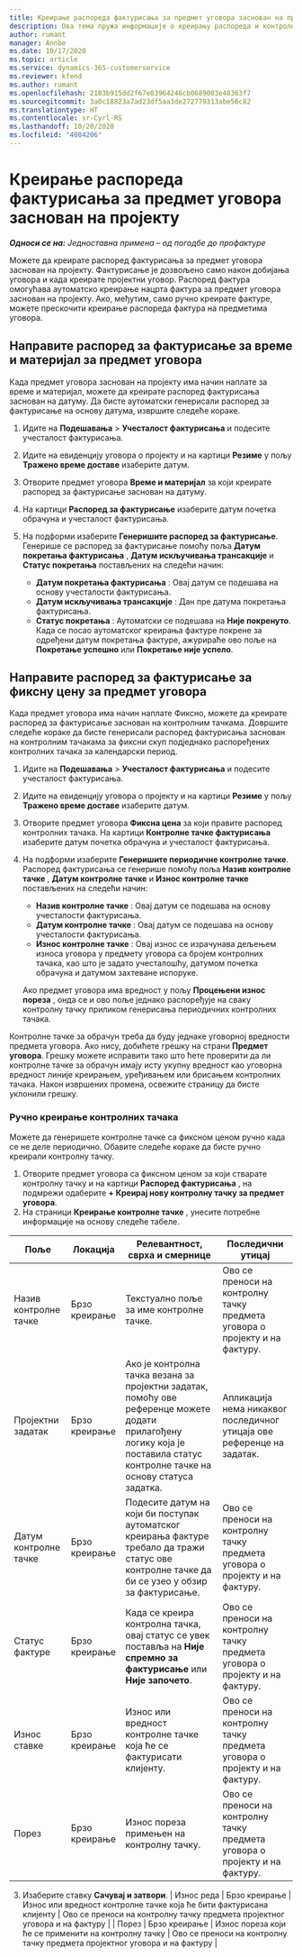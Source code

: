 ```yaml
---
title: Креирање распореда фактурисања за предмет уговора заснован на пројекту
description: Ова тема пружа информације о креирању распореда и контролних тачака фактурисања на предметима уговора.
author: rumant
manager: Annbe
ms.date: 10/17/2020
ms.topic: article
ms.service: dynamics-365-customerservice
ms.reviewer: kfend
ms.author: rumant
ms.openlocfilehash: 2183b915dd2f67e03964246cb0689003e48363f7
ms.sourcegitcommit: 3a0c18823a7ad23df5aa3de272779313abe56c82
ms.translationtype: HT
ms.contentlocale: sr-Cyrl-RS
ms.lasthandoff: 10/20/2020
ms.locfileid: "4084206"
---
```

# <a name="creating-invoice-schedules-on-a-project-based-contract-line"></a>Креирање распореда фактурисања за предмет уговора заснован на пројекту

_**Односи се на:** Једноставна примена – од погодбе до профактуре_


Можете да креирате распоред фактурисања за предмет уговора заснован на пројекту. Фактурисање је дозвољено само након добијања уговора и када креирате пројектни уговор. Распоред фактура омогућава аутоматско креирање нацрта фактура за предмет уговора заснован на пројекту. Ако, међутим, само ручно креирате фактуре, можете прескочити креирање распореда фактура на предметима уговора.

## <a name="create-a-time-and-material-invoice-schedule-for-a-contract-line"></a>Направите распоред за фактурисање за време и материјал за предмет уговора

Када предмет уговора заснован на пројекту има начин наплате за време и материјал, можете да креирате распоред фактурисања заснован на датуму. Да бисте аутоматски генерисали распоред за фактурисање на основу датума, извршите следеће кораке.

1. Идите на **Подешавања** > **Учесталост фактурисања** и подесите учесталост фактурисања.
2. Идите на евиденцију уговора о пројекту и на картици **Резиме** у пољу **Тражено време доставе** изаберите датум.
3. Отворите предмет уговора **Време и материјал** за који креирате распоред за фактурисање заснован на датуму. 
4. На картици **Распоред за фактурисање** изаберите датум почетка обрачуна и учесталост фактурисања.
5. На подформи изаберите **Генеришите распоред за фактурисање**. Генерише се распоред за фактурисање помоћу поља **Датум покретања фактурисања** , **Датум искључивања трансакције** и **Статус покретања** постављених на следећи начин:

    - **Датум покретања фактурисања** : Овај датум се подешава на основу учесталости фактурисања.
    - **Датум искључивања трансакције** : Дан пре датума покретања фактурисања.
    - **Статус покретања** : Аутоматски се подешава на **Није покренуто**. Када се посао аутоматског креирања фактуре покрене за одређени датум покретања фактуре, ажурираће ово поље на **Покретање успешно** или **Покретање није успело**.


## <a name="create-a-fixed-price-invoice-schedule-for-a-contract-line"></a>Направите распоред за фактурисање за фиксну цену за предмет уговора

Када предмет уговора има начин наплате Фиксно, можете да креирате распоред за фактурисање заснован на контролним тачкама. Довршите следеће кораке да бисте генерисали распоред фактурисања заснован на контролним тачакама за фиксни скуп подједнако распоређених контролних тачака за календарски период.

1. Идите на **Подешавања** > **Учесталост фактурисања** и подесите учесталост фактурисања.
2. Идите на евиденцију уговора о пројекту и на картици **Резиме** у пољу **Тражено време доставе** изаберите датум.
3. Отворите предмет уговора **Фиксна цена** за који правите распоред контролних тачака. На картици **Контролне тачке фактурисања** изаберите датум почетка обрачуна и учесталост фактурисања. 
4. На подформи изаберите **Генеришите периодичне контролне тачке**. Распоред фактурисања се генерише помоћу поља **Назив контролне тачке** , **Датум контролне тачке** и **Износ контролне тачке** постављених на следећи начин:

    - **Назив контролне тачке** : Овај датум се подешава на основу учесталости фактурисања.
    - **Датум контролне тачке** : Овај датум се подешава на основу учесталости фактурисања.
    - **Износ контролне тачке** : Овај износ се израчунава дељењем износа уговора у предмету уговора са бројем контролних тачака, као што је задато учесталошћу, датумом почетка обрачуна и датумом захтеване испоруке.

    Ако предмет уговора има вредност у пољу **Процењени износ пореза** , онда се и ово поље једнако распоређује на сваку контролну тачку приликом генерисања периодичних контролних тачака.

Контролне тачке за обрачун треба да буду једнаке уговорној вредности предмета уговора. Ако нису, добићете грешку на страни **Предмет уговора**. Грешку можете исправити тако што ћете проверити да ли контролне тачке за обрачун имају исту укупну вредност као уговорна вредност линије креирањем, уређивањем или брисањем контролних тачака. Након извршених промена, освежите страницу да бисте уклонили грешку.

### <a name="manually-create-milestones"></a>Ручно креирање контролних тачака

Можете да генеришете контролне тачке са фиксном ценом ручно када се не деле периодично. Обавите следеће кораке да бисте ручно креирали контролну тачку.

1. Отворите предмет уговора са фиксном ценом за који стварате контролну тачку и на картици **Распоред фактурисања** , на подмрежи одаберите **+ Креирај нову контролну тачку за предмет уговора**. 
2. На страници **Креирање контролне тачке** , унесите потребне информације на основу следеће табеле.

| Поље | Локација | Релевантност, сврха и смернице | Последични утицај |
| --- | --- | --- | --- |
| Назив контролне тачке | Брзо креирање | Текстуално поље за име контролне тачке. | Ово се преноси на контролну тачку предмета уговора о пројекту и на фактуру. |
| Пројектни задатак | Брзо креирање | Ако је контролна тачка везана за пројектни задатак, помоћу ове референце можете додати прилагођену логику која је поставила статус контролне тачке на основу статуса задатка. | Апликација нема никаквог последичног утицаја ове референце на задатак. |
| Датум контролне тачке | Брзо креирање | Подесите датум на који би поступак аутоматског креирања фактуре требало да тражи статус ове контролне тачке да би се узео у обзир за фактурисање. | Ово се преноси на контролну тачку предмета уговора о пројекту и на фактуру. |
| Статус фактуре | Брзо креирање | Када се креира контролна тачка, овај статус се увек поставља на **Није спремно за фактурисање** или **Није започето**. | Ово се преноси на контролну тачку предмета уговора о пројекту и на фактуру. |
| Износ ставке | Брзо креирање | Износ или вредност контролне тачке која ће се фактурисати клијенту. | Ово се преноси на контролну тачку предмета уговора о пројекту и на фактуру. |
| Порез | Брзо креирање | Износ пореза примењен на контролну тачку. | Ово се преноси на контролну тачку предмета уговора о пројекту и на фактуру. |

3. Изаберите ставку **Сачувај и затвори**.
| Износ реда | Брзо креирање | Износ или вредност контролне тачке која ће бити фактурисана клијенту | Ово се преноси на контролну тачку предмета пројектног уговора и на фактуру | | Порез | Брзо креирање | Износ пореза који ће се применити на контролну тачку | Ово се преноси на контролну тачку предмета пројектног уговора и на фактуру |

